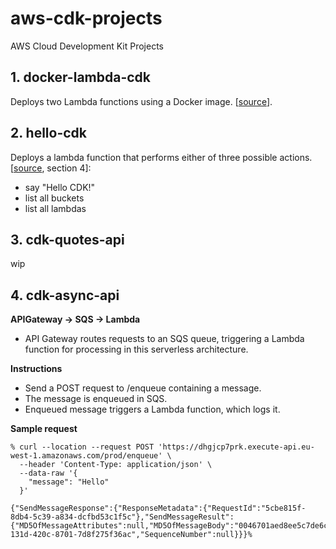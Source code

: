 # aws-cdk-projects
AWS Cloud Development Kit Projects

## 1. docker-lambda-cdk
Deploys two Lambda functions using a Docker image. [[source](https://www.fpgmaas.com/blog/aws-cdk-lambdas-docker)].

## 2. hello-cdk
Deploys a lambda function that performs either of three possible actions. [[source](https://www.udemy.com/course/aws-cdk-masterclass-build-aws-cloud-infrastructures/learn/lecture/33199370#overview), section 4]:
- say "Hello CDK!"
- list all buckets
- list all lambdas

## 3. cdk-quotes-api
wip

## 4. cdk-async-api
**APIGateway -> SQS -> Lambda**
- API Gateway routes requests to an SQS queue, triggering a Lambda function for processing in this serverless architecture.

**Instructions**
- Send a POST request to /enqueue containing a message.
- The message is enqueued in SQS.
- Enqueued message triggers a Lambda function, which logs it.

**Sample request**
```
% curl --location --request POST 'https://dhgjcp7prk.execute-api.eu-west-1.amazonaws.com/prod/enqueue' \ 
  --header 'Content-Type: application/json' \
  --data-raw '{
    "message": "Hello"
  }'

{"SendMessageResponse":{"ResponseMetadata":{"RequestId":"5cbe815f-8db4-5c39-a834-dcfbd53c1f5c"},"SendMessageResult":{"MD5OfMessageAttributes":null,"MD5OfMessageBody":"0046701aed8ee5c7de6c01430556b13e","MD5OfMessageSystemAttributes":null,"MessageId":"59c52602-131d-420c-8701-7d8f275f36ac","SequenceNumber":null}}}%                                                                    
```